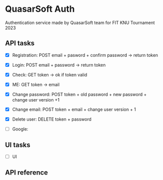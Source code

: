 # QuasarSoft Auth

Authentication service made by QuasarSoft team for FIT KNU Tournament 2023

## API tasks

- [x] Registration: POST email + pasword + confirm password -> return token

- [x] Login: POST email + password -> return token

- [x] Check: GET token -> ok if token valid

- [x] ME: GET token -> email

- [x] Change password: POST token + old password + new password + change user version +1

- [x] Change email: POST token + email + change user version + 1

- [x] Delete user: DELETE token + password

- [ ] Google:

## UI tasks

- [ ] UI

## API reference
